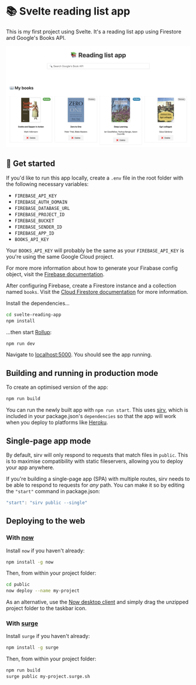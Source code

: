 # 📚 Svelte reading list app

This is my first project using Svelte. It's a reading list app using Firestore and Google's Books API.

<kbd>
  <img src="public/img/screenshot.png">
</kbd>

## 🚀 Get started

If you'd like to run this app locally, create a `.env` file in the root folder with the following necessary variables:

- `FIREBASE_API_KEY`
- `FIREBASE_AUTH_DOMAIN`
- `FIREBASE_DATABASE_URL`
- `FIREBASE_PROJECT_ID`
- `FIREBASE_BUCKET`
- `FIREBASE_SENDER_ID`
- `FIREBASE_APP_ID`
- `BOOKS_API_KEY`

Your `BOOKS_API_KEY` will probably be the same as your `FIREBASE_API_KEY` is you're using the same Google Cloud project.

For more more information about how to generate your Firabase config object, visit the [Firebase documentation](https://firebase.google.com/docs/web/setup#config-object).

After configuring Firebase, create a Firestore instance and a collection named `books`. Visit the [Cloud Firestore documentation](https://firebase.google.com/docs/firestore/quickstart) for more information.

Install the dependencies...

```bash
cd svelte-reading-app
npm install
```

...then start [Rollup](https://rollupjs.org):

```bash
npm run dev
```

Navigate to [localhost:5000](http://localhost:5000). You should see the app running.

## Building and running in production mode

To create an optimised version of the app:

```bash
npm run build
```

You can run the newly built app with `npm run start`. This uses [sirv](https://github.com/lukeed/sirv), which is included in your package.json's `dependencies` so that the app will work when you deploy to platforms like [Heroku](https://heroku.com).


## Single-page app mode

By default, sirv will only respond to requests that match files in `public`. This is to maximise compatibility with static fileservers, allowing you to deploy your app anywhere.

If you're building a single-page app (SPA) with multiple routes, sirv needs to be able to respond to requests for *any* path. You can make it so by editing the `"start"` command in package.json:

```js
"start": "sirv public --single"
```


## Deploying to the web

### With [now](https://zeit.co/now)

Install `now` if you haven't already:

```bash
npm install -g now
```

Then, from within your project folder:

```bash
cd public
now deploy --name my-project
```

As an alternative, use the [Now desktop client](https://zeit.co/download) and simply drag the unzipped project folder to the taskbar icon.

### With [surge](https://surge.sh/)

Install `surge` if you haven't already:

```bash
npm install -g surge
```

Then, from within your project folder:

```bash
npm run build
surge public my-project.surge.sh
```
